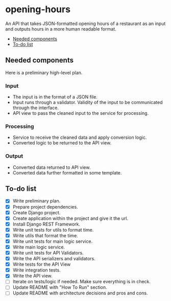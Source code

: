 # opening-hours
An API that takes JSON-formatted opening hours of a restaurant as an input and outputs hours in a more human readable format.

* [Needed components](#needed-components)
* [To-do list](#to-do-list)

## Needed components
Here is a preliminary high-level plan.

### Input
* The input is in the format of a JSON file.
* Input runs through a validator. Validity of the input to be communicated through the interface.
* API view to pass the cleaned input to the service for processing.

### Processing
* Service to receive the cleaned data and apply conversion logic.
* Converted logic to be returned to the API view.

### Output
* Converted data returned to API view.
* Converted data further formatted in some template. 
 

## To-do list

- [x] Write preliminary plan.
- [x] Prepare project dependencies.
- [x] Create Django project.
- [x] Create application within the project and give it the url.
- [x] Install Django REST Framework.
- [x] Write unit tests for utils to format time.
- [x] Write utils that format the time.
- [x] Write unit tests for main logic service.
- [x] Write main logic service.
- [x] Write unit tests for API Validators.
- [x] Write the API serializers and validators.
- [x] Write tests for the API View
- [x] Write integration tests.
- [x] Write the API view.
- [ ] Iterate on tests/logic if needed. Make sure everything is in check.
- [ ] Update README with "How To Run" section.
- [ ] Update README with architecture decisions and pros and cons.